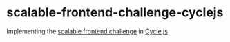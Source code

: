 # scalable-frontend-challenge-cyclejs

Implementing the [scalable frontend challenge](https://github.com/slorber/scalable-frontend-with-elm-or-redux) in [Cycle.js](cycle.js.org)
